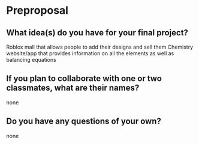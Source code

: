 # Preproposal

## What idea(s) do you have for your final project?

Roblox mall that allows people to add their designs and sell them
Chemistry website/app that provides information on all the elements as well as balancing equations

## If you plan to collaborate with one or two classmates, what are their names?

none

## Do you have any questions of your own?

none
